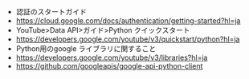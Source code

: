 * 認証のスタートガイド
* https://cloud.google.com/docs/authentication/getting-started?hl=ja
* YouTube>Data API>ガイド>Python クイックスタート
* https://developers.google.com/youtube/v3/quickstart/python?hl=ja
* Python用のgoogle ライブラリに関すること
* https://developers.google.com/youtube/v3/libraries?hl=ja
* https://github.com/googleapis/google-api-python-client